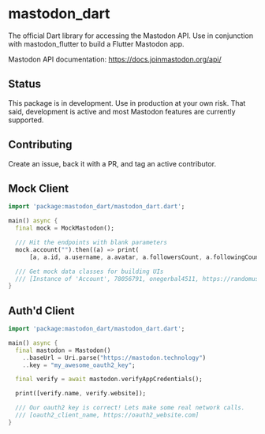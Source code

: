 # mastodon_dart

The official Dart library for accessing the Mastodon API. Use in conjunction with mastodon_flutter to build a Flutter Mastodon app.

Mastodon API documentation: https://docs.joinmastodon.org/api/

## Status

This package is in development. Use in production at your own risk. That said, development is active and most Mastodon features are currently supported.

## Contributing

Create an issue, back it with a PR, and tag an active contributor.

## Mock Client

```dart
import 'package:mastodon_dart/mastodon_dart.dart';

main() async {
  final mock = MockMastodon();

  /// Hit the endpoints with blank parameters
  mock.account("").then((a) => print(
      [a, a.id, a.username, a.avatar, a.followersCount, a.followingCount]));

  /// Get mock data classes for building UIs
  /// [Instance of 'Account', 78056791, onegerbal4511, https://randomuser.me/api/portraits/men/64.jpg, 861, 34]
}
```

## Auth'd Client

```dart
import 'package:mastodon_dart/mastodon_dart.dart';

main() async {
  final mastodon = Mastodon()
    ..baseUrl = Uri.parse("https://mastodon.technology")
    ..key = "my_awesome_oauth2_key";

  final verify = await mastodon.verifyAppCredentials();

  print([verify.name, verify.website]);

  /// Our oauth2 key is correct! Lets make some real network calls.
  /// [oauth2_client_name, https://oauth2_website.com]
}
```
